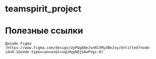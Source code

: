 # teamspirit_project
# Полезные ссылки
    Дизайн Figma (https://www.figma.com/design/UyPQgA8eJsn6CVMy3BeJxy/Untitled?node-id=0-1&node-type=canvas&t=sqLHqyNQjSAwPVgs-0)
    
